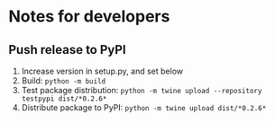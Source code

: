 # Notes for developers

## Push release to PyPI
1. Increase version in setup.py, and set below
2. Build: `python -m build`
3. Test package distribution: `python -m twine upload --repository testpypi dist/*0.2.6*`
4. Distribute package to PyPI: `python -m twine upload dist/*0.2.6*`
